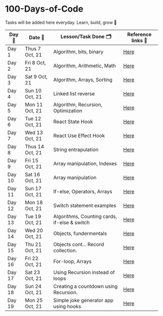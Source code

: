 # 100-Days-of-Code

Tasks will be added here everyday. Learn, build, grow 🚀

| Day 🙈 | Date 📆         | Lesson/Task Done 🗂                           | Reference links 🔗                                            |
| ------ | --------------- | -------------------------------------------- | ------------------------------------------------------------- |
| Day 1  | Thus 7 Oct, 21  | Algorithm, bits, binary                      | [Here](/codes/Day1.md)                                        |
| Day 2  | Fri 8 Oct, 21   | Algorithm, Arithmetic, Math                  | [Here](/codes/Day2.md)                                        |
| Day 3  | Sat 9 Oct, 21   | Algorithm, Arrays, Sorting                   | [Here](/codes/Day3.md)                                        |
| Day 4  | Sun 10 Oct, 21  | Linked list reverse                          | [Here](/code/Day4.md)                                         |
| Day 5  | Mon 11 Oct, 21  | Algorithm, Recursion, Optimization           | [Here](/code/Day5.md)                                         |
| Day 6  | Tue 12 Oct, 21  | React State Hook                             | [Here](/code/Day6.md)                                         |
| Day 7  | Wed 13 Oct, 21  | React Use Effect Hook                        | [Here](/code/Day7.md)                                         |
| Day 8  | Thus 14 Oct, 21 | String entrapulation                         | [Here](/code/Day8.md)                                         |
| Day 9  | Fri 15 Oct, 21  | Array manipulation, Indexes                  | [Here](/code/Day9.md)                                         |
| Day 10 | Sat 16 Oct, 21  | Array manipulation                           | [Here](/code/Day10.md)                                        |
| Day 11 | Sun 17 Oct, 21  | If-else, Operators, Arrays                   | [Here](/code/Day11.md)                                        |
| Day 12 | Mon 18 Oct, 21  | Switch statement examples                    | [Here](/code/Day12.md)                                        |
| Day 13 | Tue 19 Oct, 21  | Algorithms, Counting cards, if-else & switch | [Here](/code/Day13.md)                                        |
| Day 14 | Wed 20 Oct, 21  | Objects, fundermentals                       | [Here](/code/Day14.md)                                        |
| Day 15 | Thu 21 Oct, 21  | Objects cont... Record collection.           | [Here](/code/Day15.md)                                        |
| Day 16 | Fri 22 Oct, 21  | For-loop, Arrays                             | [Here](/code/Day16.md)                                        |
| Day 17 | Sat 23 Oct, 21  | Using Recursion instead of loops             | [Here](/code/Day17.md)                                        |
| Day 18 | Sun 24 Oct, 21  | Creating a countdown using Recursion.        | [Here](/code/Day18.md)                                        |
| Day 19 | Mon 25 Oct, 21  | Simple joke generator app using hooks        | [Here](https://github.com/viknedus/simple-joke-generator-app) |
